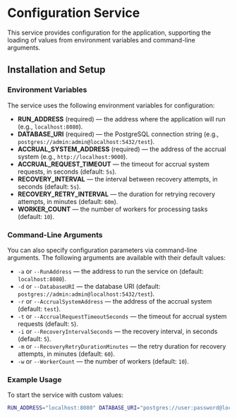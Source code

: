 # Configuration Service

This service provides configuration for the application, supporting the loading of values from environment variables and command-line arguments.

## Installation and Setup

### Environment Variables

The service uses the following environment variables for configuration:

- **RUN_ADDRESS** (required) — the address where the application will run (e.g., `localhost:8080`).
- **DATABASE_URI** (required) — the PostgreSQL connection string (e.g., `postgres://admin:admin@localhost:5432/test`).
- **ACCRUAL_SYSTEM_ADDRESS** (required) — the address of the accrual system (e.g., `http://localhost:9000`).
- **ACCRUAL_REQUEST_TIMEOUT** — the timeout for accrual system requests, in seconds (default: `5s`).
- **RECOVERY_INTERVAL** — the interval between recovery attempts, in seconds (default: `5s`).
- **RECOVERY_RETRY_INTERVAL** — the duration for retrying recovery attempts, in minutes (default: `60m`).
- **WORKER_COUNT** — the number of workers for processing tasks (default: `10`).

### Command-Line Arguments

You can also specify configuration parameters via command-line arguments. The following arguments are available with their default values:

- `-a` or `--RunAddress` — the address to run the service on (default: `localhost:8080`).
- `-d` or `--DatabaseURI` — the database URI (default: `postgres://admin:admin@localhost:5432/test`).
- `-r` or `--AccrualSystemAddress` — the address of the accrual system (default: `test`).
- `-t` or `--AccrualRequestTimeoutSeconds` — the timeout for accrual system requests (default: `5`).
- `-i` or `--RecoveryIntervalSeconds` — the recovery interval, in seconds (default: `5`).
- `-m` or `--RecoveryRetryDurationMinutes` — the retry duration for recovery attempts, in minutes (default: `60`).
- `-w` or `--WorkerCount` — the number of workers (default: `10`).

### Example Usage

To start the service with custom values:

```bash
RUN_ADDRESS="localhost:8080" DATABASE_URI="postgres://user:password@localhost:5432/db" ACCRUAL_SYSTEM_ADDRESS="http://localhost:9000" ./your-app
